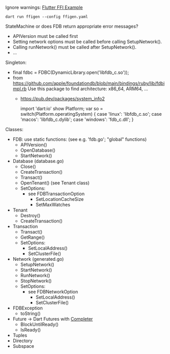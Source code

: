 Ignore warnings: [Flutter FFI Example](https://codelabs.developers.google.com/codelabs/flutter-ffigen#4)
```shell
dart run ffigen --config ffigen.yaml
```

StateMachine or does FDB return appropriate error messages?
  - APIVersion must be called first
  - Setting network options must be called before calling SetupNetwork().
  - Calling runNetwork() must be called after SetupNetwork().
  - ...

Singleton:
  - final fdbc = FDBC(DynamicLibrary.open('libfdb_c.so'));
  - from https://github.com/apple/foundationdb/blob/main/bindings/ruby/lib/fdbimpl.rb
    Use this package to find architecture: x86_64, ARM64, ...
    - https://pub.dev/packages/system_info2

      import 'dart:io' show Platform;
      var so = switch(Platform.operatingSystem) {
          case 'linux': 'libfdb_c.so';
          case 'macos': 'libfdb_c.dylib';
          case 'windows': 'fdb_c.dll';
        }


Classes:
  - FDB: use static functions: (see e.g. 'fdb.go'; "global" functions)
    - APIVersion()
    - OpenDatabase()
    - StartNetwork()
  - Database (database.go)
    - Close()
    - CreateTransaction()
    - Transact()
    - OpenTenant() (see Tenant class)
    - SetOptions:
      - see FDBTransactionOption
        - SetLocationCacheSize
        - SetMaxWatches
  - Tenant
    - Destroy()
    - CreateTransaction()
  - Transaction
    - Transact()
    - GetRange()
    - SetOptions:
      - SetLocalAddress()
      - SetClusterFile()
  - Network (generated.go)
    - SetupNetwork()
    - StartNetwork()
    - RunNetwork()
    - StopNetwork()
    - SetOptions:
      - see FDBNetworkOption
        - SetLocalAddress()
        - SetClusterFile()
  - FDBException
    - toString()
  - Future -> Dart Futures with [Completer](https://api.flutter.dev/flutter/dart-async/Completer-class.html)
    - BlockUntilReady()
    - IsReady()
  - Tuples
  - Directory
  - Subspace
